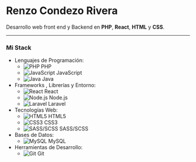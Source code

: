 # Renzo Condezo Rivera

Desarrollo web front end y Backend en 
**PHP**, 
**React**, 
**HTML** y **CSS**.

---
### Mi Stack
- Lenguajes de Programación: 
  - ![PHP](https://img.icons8.com/color/48/000000/php.png) PHP
  - ![JavaScript](https://img.icons8.com/color/48/000000/javascript.png) JavaScript
  - ![Java](https://img.icons8.com/color/48/000000/java-coffee-cup-logo.png) Java
- Frameworks ,  Librerías y Entorno: 
  - ![React](https://img.icons8.com/ultraviolet/40/000000/react.png) React
  - ![Node.js](https://img.icons8.com/color/48/000000/nodejs.png) Node.js
  - ![Laravel](https://img.icons8.com/fluent/48/000000/laravel.png) Laravel
- Tecnologías Web: 
  - ![HTML5](https://img.icons8.com/color/48/000000/html-5.png) HTML5
  - ![CSS3](https://img.icons8.com/color/48/000000/css3.png) CSS3
  - ![SASS/SCSS](https://img.icons8.com/color/48/000000/sass.png) SASS/SCSS
- Bases de Datos: 
  - ![MySQL](https://img.icons8.com/ios-filled/50/000000/mysql-logo.png) MySQL
- Herramientas de Desarrollo: 
  - ![Git](https://img.icons8.com/color/48/000000/git.png) Git


